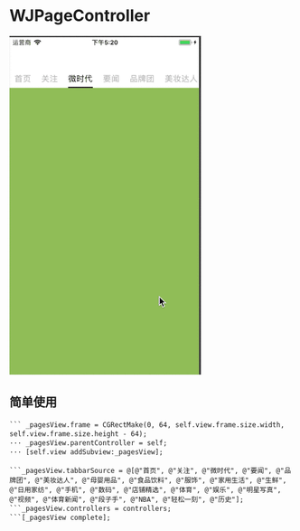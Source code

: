 # WJPageController
![gif](https://github.com/wangjiegit/WJPageController/blob/master/WJPageController/WJPageController.GIF)

## 简单使用

``` _pagesView = [[WJPagesControllerView alloc] init];
``` _pagesView.frame = CGRectMake(0, 64, self.view.frame.size.width, self.view.frame.size.height - 64);
··· _pagesView.parentController = self;
··· [self.view addSubview:_pagesView];

```_pagesView.tabbarSource = @[@"首页", @"关注", @"微时代", @"要闻", @"品牌团", @"美妆达人", @"母婴用品", @"食品饮料", @"服饰", @"家用生活", @"生鲜", @"日用家纺", @"手机", @"数码", @"店铺精选", @"体育", @"娱乐", @"明星写真", @"视频", @"体育新闻", @"段子手", @"NBA", @"轻松一刻", @"历史"];
```_pagesView.controllers = controllers;
```[_pagesView complete];
